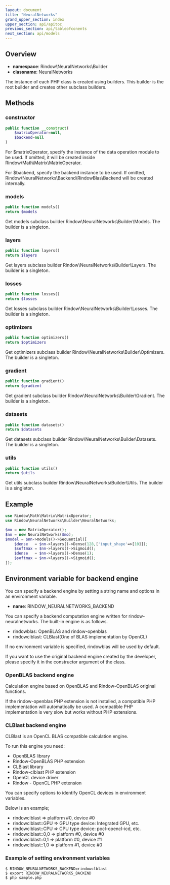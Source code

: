 ```yaml
---
layout: document
title: "NeuralNetworks"
grand_upper_section: index
upper_section: api/apitoc
previous_section: api/tableofconents
next_section: api/models
---
```

Overview
-------

- **namespace**: Rindow\NeuralNetworks\Builder
- **classname**: NeuralNetworks

The instance of each PHP class is created using builders.
This builder is the root builder and creates other subclass builders.

Methods
-------

### constructor

```php
public function __construct(
    $matrixOperator=null,
    $backend=null
)
```
For $matrixOperator, specify the instance of the data operation module to be used.
If omitted, it will be created inside Rindow\Math\Matrix\MatrixOperator.

For $backend, specify the backend instance to be used.
If omitted, Rindow\NeuralNetworks\Backend\RindowBlas\Backend will be created internally.


### models
```php
public function models()
return $models
```
Get models subclass builder Rindow\NeuralNetworks\Builder\Models.
The builder is a singleton.

### layers
```php
public function layers()
return $layers
```
Get layers subclass builder Rindow\NeuralNetworks\Builder\Layers.
The builder is a singleton.

### losses
```php
public function losses()
return $losses
```
Get losses subclass builder Rindow\NeuralNetworks\Builder\Losses.
The builder is a singleton.

### optimizers
```php
public function optimizers()
return $optimizers
```
Get optimizers subclass builder Rindow\NeuralNetworks\Builder\Optimizers.
The builder is a singleton.

### gradient
```php
public function gradient()
return $gradient
```
Get gradient subclass builder Rindow\NeuralNetworks\Builder\Gradient.
The builder is a singleton.

### datasets
```php
public function datasets()
return $datasets
```
Get datasets subclass builder Rindow\NeuralNetworks\Builder\Datasets.
The builder is a singleton.

### utils
```php
public function utils()
return $utils
```
Get utils subclass builder Rindow\NeuralNetworks\Builder\Utils.
The builder is a singleton.


Example
-------

```php
use Rindow\Math\Matrix\MatrixOperator;
use Rindow\NeuralNetworks\Builder\NeuralNetworks;

$mo = new MatrixOperator();
$nn = new NeuralNetworks($mo);
$model = $nn->models()->Sequential([
    $dense   = $nn->layers()->Dense(128,['input_shape'=>[10]]);
    $softmax = $nn->layers()->Sigmoid();
    $dense   = $nn->layers()->Dense(1);
    $softmax = $nn->layers()->Sigmoid();
]);
```

Environment variable for backend engine
-------
You can specify a backend engine by setting a string name and options in an environment variable.

- **name**: RINDOW_NEURALNETWORKS_BACKEND

You can specify a backend computation engine written for rindow-neuralnetworks.
The built-in engine is as follows.

- rindowblas:    OpenBLAS and rindow-openblas
- rindowclblast: CLBlast(One of BLAS implementation by OpenCL)

If no environment variable is specified, rindowblas will be used by default.

If you want to use the original backend engine created by the developer, please specify it in the constructor argument of the class.

### OpenBLAS backend engine
Calculation engine based on OpenBLAS and Rindow-OpenBLAS original functions. 

If the rindow-openblas PHP extension is not installed, a compatible PHP implementation will automatically be used. A compatible PHP implementation is very slow but works without PHP extensions.


### CLBlast backend engine
CLBlast is an OpenCL BLAS compatible calculation engine.

To run this engine you need:

- OpenBLAS library
- Rindow-OpenBLAS PHP extension
- CLBlast library
- Rindow-clblast PHP extension
- OpenCL device driver
- Rindow - OpenCL PHP extension

You can specify options to identify OpenCL devices in environment variables.

Below is an example;

- rindowclblast       => platform #0, device #0
- rindowclblast::GPU  => GPU type device: Integrated GPU, etc.
- rindowclblast::CPU  => CPU type device: pocl-opencl-icd, etc.
- rindowclblast::0,0  => platform #0, device #0
- rindowclblast::0,1  => platform #0, device #1
- rindowclblast::1,0  => platform #1, device #0


### Example of setting environment variables

```shell
$ RINDOW_NEURALNETWORKS_BACKEND=rindowclblast
$ export RINDOW_NEURALNETWORKS_BACKEND
$ php sample.php
```
